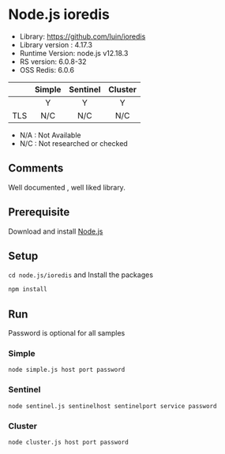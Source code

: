 # Node.js ioredis
* Library: https://github.com/luin/ioredis
* Library version : 4.17.3
* Runtime Version: node.js v12.18.3
* RS version: 6.0.8-32
* OSS Redis: 6.0.6 

|     | Simple | Sentinel| Cluster|
|:--- |:---:   |:---:    |:---:   |
|     | Y      | Y       | Y      |
| TLS | N/C    | N/C     | N/C    | 

* N/A : Not Available
* N/C : Not researched or checked
## Comments
Well documented , well liked library.

## Prerequisite
Download and install [Node.js](https://nodejs.org/en/download/)

## Setup
`cd node.js/ioredis` and  Install the packages
```bash
npm install
```

## Run
Password is optional for all samples

### Simple
`node simple.js host port password`


### Sentinel
`node sentinel.js sentinelhost sentinelport service password`


### Cluster
`node cluster.js host port password`
